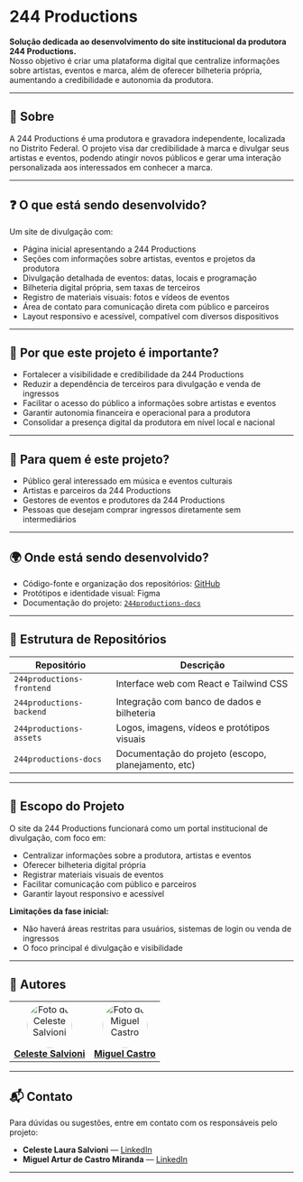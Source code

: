 # 244 Productions

**Solução dedicada ao desenvolvimento do site institucional da produtora 244 Productions.**  
Nosso objetivo é criar uma plataforma digital que centralize informações sobre artistas, eventos e marca, além de oferecer bilheteria própria, aumentando a credibilidade e autonomia da produtora.

---

## 📌 Sobre

A 244 Productions é uma produtora e gravadora independente, localizada no Distrito Federal. O projeto visa dar credibilidade à marca e divulgar seus artistas e eventos, podendo atingir novos públicos e gerar uma interação personalizada aos interessados em conhecer a marca.

---

## ❓ O que está sendo desenvolvido?

Um site de divulgação com:

- Página inicial apresentando a 244 Productions  
- Seções com informações sobre artistas, eventos e projetos da produtora  
- Divulgação detalhada de eventos: datas, locais e programação  
- Bilheteria digital própria, sem taxas de terceiros  
- Registro de materiais visuais: fotos e vídeos de eventos  
- Área de contato para comunicação direta com público e parceiros  
- Layout responsivo e acessível, compatível com diversos dispositivos  

---

## 🎯 Por que este projeto é importante?

- Fortalecer a visibilidade e credibilidade da 244 Productions  
- Reduzir a dependência de terceiros para divulgação e venda de ingressos  
- Facilitar o acesso do público a informações sobre artistas e eventos  
- Garantir autonomia financeira e operacional para a produtora
- Consolidar a presença digital da produtora em nível local e nacional  

---

## 👤 Para quem é este projeto?

- Público geral interessado em música e eventos culturais  
- Artistas e parceiros da 244 Productions  
- Gestores de eventos e produtores da 244 Productions
- Pessoas que desejam comprar ingressos diretamente sem intermediários

---

## 🌍 Onde está sendo desenvolvido?

- Código-fonte e organização dos repositórios: [GitHub](https://github.com/244-Productions)  
- Protótipos e identidade visual: Figma  
- Documentação do projeto: [`244productions-docs`](https://github.com/seu-usuario/244productions-docs)

---

## 📁 Estrutura de Repositórios

| Repositório                | Descrição                                           |
|-----------------------------|---------------------------------------------------|
| `244productions-frontend`   | Interface web com React e Tailwind CSS            |
| `244productions-backend`    | Integração com banco de dados e bilheteria       |
| `244productions-assets`     | Logos, imagens, vídeos e protótipos visuais      |
| `244productions-docs`       | Documentação do projeto (escopo, planejamento, etc) |

---

## 📝 Escopo do Projeto

O site da 244 Productions funcionará como um portal institucional de divulgação, com foco em:

- Centralizar informações sobre a produtora, artistas e eventos  
- Oferecer bilheteria digital própria  
- Registrar materiais visuais de eventos  
- Facilitar comunicação com público e parceiros  
- Garantir layout responsivo e acessível  

**Limitações da fase inicial:**  
- Não haverá áreas restritas para usuários, sistemas de login ou venda de ingressos
- O foco principal é divulgação e visibilidade

---

## 👥 Autores

<table align="center">
    <tr>
        <td align="center">
            <a href="https://github.com/salvioni">
                <img style="border-radius: 50%;" src="https://github.com/account" width="80px;" alt="Foto de Celeste Salvioni"/>
                <br/>
                <b>Celeste Salvioni</b>
            </a>
        </td>
        <td align="center">
            <a href="https://github.com/PedroDelgo">
                <img style="border-radius: 50%;" src="https://avatars.githubusercontent.com/u/126472309?v=4" width="80px;" alt="Foto de Miguel Castro"/>
                <br/>
                <b>Miguel Castro</b>
            </a>
        </td>
    </tr>
</table>

---

## 📬 Contato

Para dúvidas ou sugestões, entre em contato com os responsáveis pelo projeto:  

- **Celeste Laura Salvioni** — [LinkedIn](https://github.com/salvioni)  
- **Miguel Artur de Castro Miranda** — [LinkedIn](https://github.com/miguelartur)  

---

